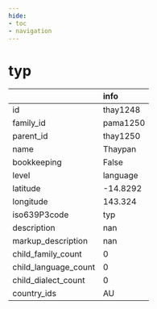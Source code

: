 ```yaml
---
hide:
- toc
- navigation
---
```

# typ
|                      | info     |
|:---------------------|:---------|
| id                   | thay1248 |
| family_id            | pama1250 |
| parent_id            | thay1250 |
| name                 | Thaypan  |
| bookkeeping          | False    |
| level                | language |
| latitude             | -14.8292 |
| longitude            | 143.324  |
| iso639P3code         | typ      |
| description          | nan      |
| markup_description   | nan      |
| child_family_count   | 0        |
| child_language_count | 0        |
| child_dialect_count  | 0        |
| country_ids          | AU       |